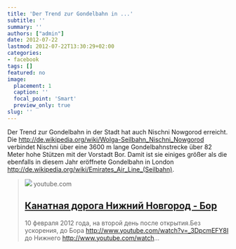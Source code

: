```yaml
---
title: 'Der Trend zur Gondelbahn in ...'
subtitle: ''
summary: ''
authors: ["admin"]
date: 2012-07-22
lastmod: 2012-07-22T13:30:29+02:00
categories:
- facebook
tags: []
featured: no
image:
  placement: 1
  caption: ''
  focal_point: 'Smart'
  preview_only: true
slug: ''
---
```

Der Trend zur Gondelbahn in der Stadt hat auch Nischni Nowgorod erreicht. Die http://de.wikipedia.org/wiki/Wolga-Seilbahn_Nischni_Nowgorod verbindet Nischni über eine 3600 m lange Gondelbahnstrecke über 82 Meter hohe Stützen mit der Vorstadt Bor. Damit ist sie einiges größer als die ebenfalls in diesem Jahr eröffnete Gondelbahn in London http://de.wikipedia.org/wiki/Emirates_Air_Line_(Seilbahn).
> [![](https://i.ytimg.com/vi/TzRKHwwodUE/maxresdefault.jpg?sqp=-oaymwEmCIAKENAF8quKqQMa8AEB-AH-CYAC0AWKAgwIABABGE4gXShlMA8=&rs=AOn4CLCPuqXoNwGU4VuaySGLxaH6p5JBSA)](http://www.youtube.com/watch?v=TzRKHwwodUE)
> youtube.com
> ## [Канатная дорога Нижний Новгород - Бор](http://www.youtube.com/watch?v=TzRKHwwodUE)
>
>10 февраля 2012 года, на второй день после открытия.Без ускорения, до Бора http://www.youtube.com/watch?v=_3DpcmEFY8I до Нижнего http://www.youtube.com/watch...

